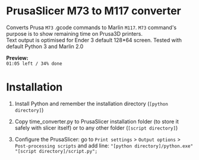 # PrusaSlicer M73 to M117 converter
Converts Prusa `M73` .gcode commands to Marlin `M117`. `M73` command's purpose is to show remaining time on Prusa3D printers.  
Text output is optimised for Ender 3 default 128*64 screen. Tested with default Python 3 and Marlin 2.0

**Preview:**  
`01:05 left / 34% done`

# Installation
1. Install Python and remember the installation directory (`[python directory]`)

2. Copy time_converter.py to PrusaSlicer installation folder (to store it safely with slicer itself) or to any other folder (`[script directory]`)

3. Configure the PrusaSlicer: go to `Print settings` > `Output options` > `Post-processing scripts` and add line: `"[python directory]/python.exe"  "[script directory]/script.py";`
